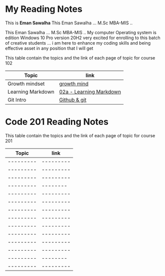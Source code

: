 
# My Reading Notes





This is **Eman Sawalha** This Eman Sawalha ... M.Sc MBA-MIS ..

This Eman Sawalha ... M.Sc MBA-MIS ..
My computer Operating system is
edition  Windows 10 Pro
version  20H2
very excited for enrolling to this
batch of creative students ...
i am here to enhance my coding
skills and being effective asset
in any position that I will get

This table contain the topics and the link of each page of topic for course 102

**Topic**|**link**
---------|---------
Growth mindset|[growth mind](https://emansawalha.github.io/Reading-Note/mindset)
 Learning Markdown|[02a - Learning Markdown](https://emansawalha.github.io/Reading-Note/02a%20-%20Learning%20Markdown)
 Git Intro | [ Github & git ](https://emansawalha.github.io/Reading-Note/Git-Intro)
 
 # Code 201 Reading Notes

This table contain the topics and the link of each page of topic for course 201

  **Topic**|**link**
---------|---------
---------|---------
---------|---------
---------|---------
---------|--------
---------|---------
---------|---------
---------|---------
---------|---------
---------|---------
---------|---------
---------|---------
---------|---------
---------|--------
---------|---------
